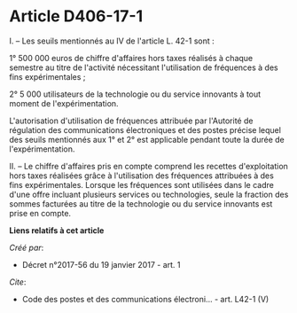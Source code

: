 # Article D406-17-1

I. – Les seuils mentionnés au IV de l'article L. 42-1 sont :

1° 500 000 euros de chiffre d'affaires hors taxes réalisés à chaque semestre au titre de l'activité nécessitant l'utilisation
de fréquences à des fins expérimentales ;

2° 5 000 utilisateurs de la technologie ou du service innovants à tout moment de l'expérimentation.

L'autorisation d'utilisation de fréquences attribuée par l'Autorité de régulation des communications électroniques et des
postes précise lequel des seuils mentionnés aux 1° et 2° est applicable pendant toute la durée de l'expérimentation.

II. – Le chiffre d'affaires pris en compte comprend les recettes d'exploitation hors taxes réalisées grâce à l'utilisation
des fréquences attribuées à des fins expérimentales. Lorsque les fréquences sont utilisées dans le cadre d'une offre incluant
plusieurs services ou technologies, seule la fraction des sommes facturées au titre de la technologie ou du service innovants
est prise en compte.

**Liens relatifs à cet article**

_Créé par_:

  - Décret n°2017-56 du 19 janvier 2017 - art. 1

_Cite_:

  - Code des postes et des communications électroni... - art. L42-1 (V)
